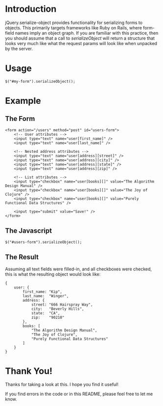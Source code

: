 # Introduction #

jQuery.serialize-object provides functionality for serializing forms to objects.
This primarily targets frameworks like Ruby on Rails, where form-field names imply
an object graph.  If you are familiar with this practice, then you should assume that
a call to *serializeObject* will return a structure that looks very much like what
the request params will look like when unpacked by the server.

# Usage #

    $("#my-form").serializeObject();
    
# Example #

## The Form ##

    <form action="/users" method="post" id="users-form">
        <!-- User attributes -->
        <input type="text" name="user[first_name]" />
        <input type="text" name="user[last_name]" />
        
        <!-- Nested address attributes -->
        <input type="text" name="user[address][street]" />
        <input type="text" name="user[address][city]" />
        <input type="text" name="user[address][state]" />
        <input type="text" name="user[address][zip]" />
        
        <!-- List attributes -->
        <input type="checkbox" name="user[books][]" value="The Algorithm Design Manual" />
        <input type="checkbox" name="user[books][]" value="The Joy of Clojure" />
        <input type="checkbox" name="user[books][]" value="Purely Functional Data Structures" />
        
        <input type="submit" value="Save!" />
    </form>
    
## The Javascript ##

    $("#users-form").serializeObject();
    
## The Result ##

Assuming all text fields were filled-in, and all checkboxes were checked, this is what the
resulting object would look like:

    { 
        user: {
            first_name: "Kip",
            last_name:  "Winger",
            address: {
                street: "666 Hairspray Way",
                city:   "Beverly Hills",
                state:  "CA",
                zip:    "90210"
            },
            books: [
                "The Algorithm Design Manual",
                "The Joy of Clojure",
                "Purely Functional Data Structures"
            ]
        }
    }
    
# Thank You! #

Thanks for taking a look at this.  I hope you find it useful!

If you find errors in the code or in this README, please feel free to let me know.